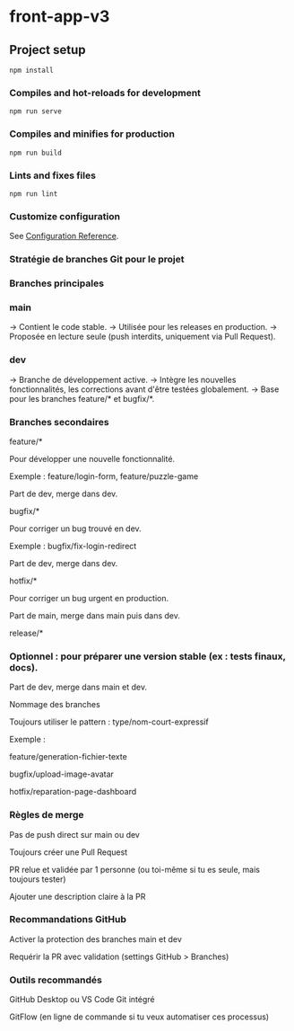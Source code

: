 # front-app-v3

## Project setup
```
npm install
```

### Compiles and hot-reloads for development
```
npm run serve
```

### Compiles and minifies for production
```
npm run build
```

### Lints and fixes files
```
npm run lint
```

### Customize configuration
See [Configuration Reference](https://cli.vuejs.org/config/).


### Stratégie de branches Git pour le projet

### Branches principales
### main 
-> Contient le code stable.
-> Utilisée pour les releases en production.
-> Proposée en lecture seule (push interdits, uniquement via Pull Request).

### dev
-> Branche de développement active.
-> Intègre les nouvelles fonctionnalités, les corrections avant d'être testées globalement.
-> Base pour les branches feature/* et bugfix/*.

### Branches secondaires

feature/*

Pour développer une nouvelle fonctionnalité.

Exemple : feature/login-form, feature/puzzle-game

Part de dev, merge dans dev.

bugfix/*

Pour corriger un bug trouvé en dev.

Exemple : bugfix/fix-login-redirect

Part de dev, merge dans dev.

hotfix/*

Pour corriger un bug urgent en production.

Part de main, merge dans main puis dans dev.

release/*

### Optionnel : pour préparer une version stable (ex : tests finaux, docs).

Part de dev, merge dans main et dev.

Nommage des branches

Toujours utiliser le pattern : type/nom-court-expressif

Exemple :

feature/generation-fichier-texte

bugfix/upload-image-avatar

hotfix/reparation-page-dashboard

### Règles de merge

Pas de push direct sur main ou dev

Toujours créer une Pull Request

PR relue et validée par 1 personne (ou toi-même si tu es seule, mais toujours tester)

Ajouter une description claire à la PR

### Recommandations GitHub

Activer la protection des branches main et dev

Requérir la PR avec validation (settings GitHub > Branches)

### Outils recommandés

GitHub Desktop ou VS Code Git intégré

GitFlow (en ligne de commande si tu veux automatiser ces processus)


